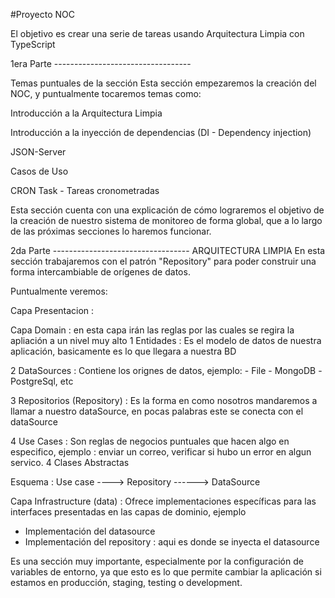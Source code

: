 #Proyecto NOC

El objetivo es crear una serie de tareas usando Arquitectura Limpia con TypeScript

1era Parte ----------------------------------

Temas puntuales de la sección
Esta sección empezaremos la creación del NOC, y puntualmente tocaremos temas como:



Introducción a la Arquitectura Limpia

Introducción a la inyección de dependencias (DI - Dependency injection)

JSON-Server

Casos de Uso

CRON Task - Tareas cronometradas

Esta sección cuenta con una explicación de cómo lograremos el objetivo de la creación de nuestro sistema de monitoreo de forma global, que a lo largo de las próximas secciones lo haremos funcionar.


2da Parte ----------------------------------
ARQUITECTURA LIMPIA
En esta sección trabajaremos con el patrón "Repository" para poder construir una forma intercambiable de orígenes de datos.

Puntualmente veremos:

Capa Presentacion : 



Capa Domain : en esta capa irán las reglas por las cuales se regira la apliación a un nivel muy alto
1 Entidades : Es el modelo de datos de nuestra aplicación, basicamente es lo que llegara a nuestra BD

2 DataSources : Contiene los orignes de datos, ejemplo:
                - File
                - MongoDB
                -PostgreSql, etc

3 Repositorios (Repository) : Es la forma en como nosotros mandaremos a llamar a nuestro dataSource, en pocas palabras este se conecta con el dataSource

4 Use Cases : Son reglas de negocios puntuales que hacen algo en especifico, ejemplo : enviar un correo, verificar si hubo un error en algun servico.
4 Clases Abstractas


Esquema : 
                     Use case ----> Repository ------> DataSource

Capa Infrastructure (data) : Ofrece implementaciones específicas para las interfaces presentadas en las capas de dominio, ejemplo
  - Implementación del datasource
  - Implementación del repository : aqui es donde se inyecta el datasource




Es una sección muy importante, especialmente por la configuración de variables de entorno, ya que esto es lo que permite cambiar la aplicación si estamos en producción, staging, testing o development.
